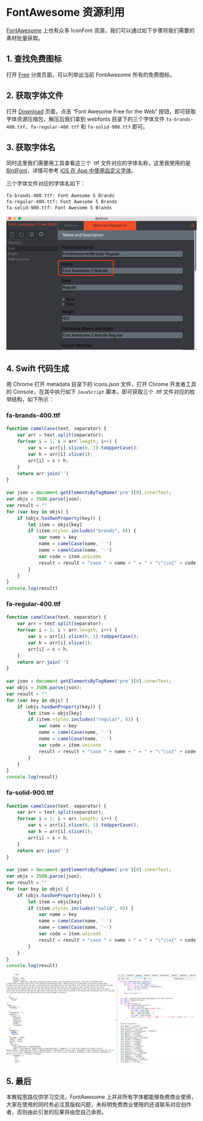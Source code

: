 # FontAwesome 资源利用

[FontAwesome](https://fontawesome.com) 上也有众多 IconFont 资源，我们可以通过如下步骤将我们需要的素材批量获取。

## 1. 查找免费图标

打开 [Free](https://fontawesome.com/icons?d=gallery&m=free) 分类页面，可以列举出当前 FontAwesome 所有的免费图标。

## 2. 获取字体文件

打开 [Download](https://fontawesome.com/how-to-use/on-the-web/setup/hosting-font-awesome-yourself) 页面，点击 “Font Awesome Free for the Web” 按钮，即可获取字体资源压缩包，解压后我们拿到 webfonts 目录下的三个字体文件 `fa-brands-400.ttf`、`fa-regular-400.ttf` 和 `fa-solid-900.ttf` 即可。

## 3. 获取字体名

同时这里我们需要用工具查看这三个 .ttf 文件对应的字体名称，这里我使用的是 [BirdFont](https://birdfont.org)，详情可参考 [iOS 在 App 中使用自定义字体](https://juejin.im/post/5a3214f36fb9a0451238f744)。

三个字体文件对应的字体名如下：

```
fa-brands-400.ttf: Font Awesome 5 Brands
fa-regular-400.ttf: Font Awesome 5 Brands
fa-solid-900.ttf: Font Awesome 5 Brands
```

![](https://github.com/EFPrefix/EFIconFont/blob/master/Assets/extend.png?raw=true)

## 4. Swift 代码生成

用 Chrome 打开 metadata 目录下的 icons.json 文件，打开 Chrome 开发者工具的 Console，在其中执行如下 `JavaScript` 脚本，即可获取三个 .ttf 文件对应的枚举结构，如下所示：

### fa-brands-400.ttf

```javascript
function camelCase(text, separator) {
    var arr = text.split(separator);
    for(var i = 1; i < arr.length; i++) {
        var s = arr[i].slice(0, 1).toUpperCase(); 
        var h = arr[i].slice(1);
        arr[i] = s + h;
    }
    return arr.join('')
}

var json = document.getElementsByTagName('pre')[0].innerText;
var objs = JSON.parse(json);
var result = ""
for (var key in objs) {
    if (objs.hasOwnProperty(key)) {
        let item = objs[key]
        if (item.styles.includes("brands", 0)) {
            var name = key
            name = camelCase(name, ' ')
            name = camelCase(name, '-')
            var code = item.unicode
            result = result + "case " + name + " = " + "\"\\u{" + code + "}\"" + "\n"
        }
    }
}
console.log(result)
```

### fa-regular-400.ttf

```javascript
function camelCase(text, separator) {
    var arr = text.split(separator);
    for(var i = 1; i < arr.length; i++) {
        var s = arr[i].slice(0, 1).toUpperCase(); 
        var h = arr[i].slice(1);
        arr[i] = s + h;
    }
    return arr.join('')
}

var json = document.getElementsByTagName('pre')[0].innerText;
var objs = JSON.parse(json);
var result = ""
for (var key in objs) {
    if (objs.hasOwnProperty(key)) {
        let item = objs[key]
        if (item.styles.includes("regular", 0)) {
            var name = key
            name = camelCase(name, ' ')
            name = camelCase(name, '-')
            var code = item.unicode
            result = result + "case " + name + " = " + "\"\\u{" + code + "}\"" + "\n"
        }
    }
}
console.log(result)
```

### fa-solid-900.ttf

```javascript
function camelCase(text, separator) {
    var arr = text.split(separator);
    for(var i = 1; i < arr.length; i++) {
        var s = arr[i].slice(0, 1).toUpperCase(); 
        var h = arr[i].slice(1);
        arr[i] = s + h;
    }
    return arr.join('')
}

var json = document.getElementsByTagName('pre')[0].innerText;
var objs = JSON.parse(json);
var result = ""
for (var key in objs) {
    if (objs.hasOwnProperty(key)) {
        let item = objs[key]
        if (item.styles.includes("solid", 0)) {
            var name = key
            name = camelCase(name, ' ')
            name = camelCase(name, '-')
            var code = item.unicode
            result = result + "case " + name + " = " + "\"\\u{" + code + "}\"" + "\n"
        }
    }
}
console.log(result)
```

![](https://github.com/EFPrefix/EFIconFont/blob/master/Assets/fontawesome.png?raw=true)

## 5. 最后

本教程思路仅供学习交流，FontAwesome 上并非所有字体都能够免费商业使用，大家在使用的同时务必注意版权问题，未标明免费商业使用的还请联系对应创作者，否则由此引发的后果将由您自己承担。
